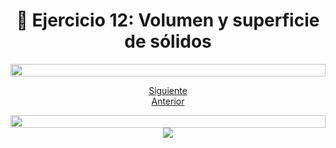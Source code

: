 <h1 align="center"> 📝 Ejercicio 12: Volumen y superficie de sólidos</h1>

<img src= 'https://i.gifer.com/origin/8c/8cd3f1898255c045143e1da97fbabf10_w200.gif' height="20" width="100%">

<div align="center">

[Siguiente](/Documentos/Ejercicio13.md)<br>
[Anterior](/Documentos/Ejercicio11.md)
 </div>

<img src= 'https://i.gifer.com/origin/8c/8cd3f1898255c045143e1da97fbabf10_w200.gif' height="20" width="100%">

<div align="center">
  <img src="https://media.giphy.com/media/3oEjI3OeNGQZFKTt9m/giphy.gif"/>
 </div>

